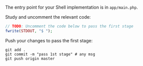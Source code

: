 The entry point for your Shell implementation is in `app/main.php`.

Study and uncomment the relevant code:

```php
// TODO: Uncomment the code below to pass the first stage
fwrite(STDOUT, "$ ");
```

Push your changes to pass the first stage:

```
git add .
git commit -m "pass 1st stage" # any msg
git push origin master
```
